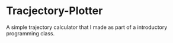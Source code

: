 # Tracjectory-Plotter
A simple trajectory calculator that I made as part of a introductory programming class.
